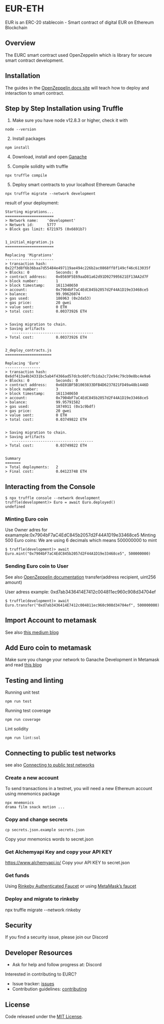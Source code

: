 # EUR-ETH 
EUR is an ERC-20 stablecoin - Smart contract of digital EUR on Ethereum Blockchain


## Overview
The EURC smart contract used OpenZeppelin which is library for secure smart contract development.

## Installation
The guides in the [OpenZeppelin docs site](https://docs.openzeppelin.com/learn/developing-smart-contracts) will teach how to deploy and interaction to smart contract.

## Step by Step Installation using Truffle
1. Make sure you have node v12.8.3 or higher, check it with
```
node --version
```

2. Install packages
```
npm install
```

4. Download, install and open [Ganache](https://www.trufflesuite.com/ganache)

5. Compile solidity with truffle
```
npx truffle compile
```

5. Deploy smart contracts to your localhost Ethereum Ganache
```
npx truffle migrate --network development
```

result of your deployment:
```
Starting migrations...
======================
> Network name:    'development'
> Network id:      5777
> Block gas limit: 6721975 (0x6691b7)


1_initial_migration.js
======================

Replacing 'Migrations'
----------------------
> transaction hash:    0x22f3d8f6b36baa7d55484e497119ae494c226b2ac0868ff8f149cf46c613035f
> Blocks: 0            Seconds: 0
> contract address:    0x0569F5E69aaD81a62d91D927995621EF13AA2d7F
> block number:        1
> block timestamp:     1611340650
> account:             0x7904bF7aC4EdC845b2057d2F44A1D19e33468ce5
> balance:             99.99626074
> gas used:            186963 (0x2da53)
> gas price:           20 gwei
> value sent:          0 ETH
> total cost:          0.00373926 ETH


> Saving migration to chain.
> Saving artifacts
   -------------------------------------
> Total cost:          0.00373926 ETH


2_deploy_contracts.js
=====================

Replacing 'Euro'
----------------
> transaction hash:    0x6df413a4b34331bc5ab4f4366ad57dcbc60fcfb1da2c72e94c79cb9e8bc4e9a6
> Blocks: 0            Seconds: 0
> contract address:    0x6E01BF5B1003833DFB4D6237821FD49a48b1446D
> block number:        3
> block timestamp:     1611340650
> account:             0x7904bF7aC4EdC845b2057d2F44A1D19e33468ce5
> balance:             99.95791582
> gas used:            1874911 (0x1c9bdf)
> gas price:           20 gwei
> value sent:          0 ETH
> total cost:          0.03749822 ETH


> Saving migration to chain.
> Saving artifacts
   -------------------------------------
> Total cost:          0.03749822 ETH


Summary
=======
> Total deployments:   2
> Final cost:          0.04123748 ETH
```

## Interacting from the Console
```
$ npx truffle console --network development
truffle(development)> Euro = await Euro.deployed()
undefined
```

### Minting Euro coin 
Use Owner adres for examample:0x7904bF7aC4EdC845b2057d2F44A1D19e33468ce5
Minting 500 Euro coins:
We are using 6 decimals which means 500000000 to mint
```
$ truffle(development)> await Euro.mint("0x7904bF7aC4EdC845b2057d2F44A1D19e33468ce5", 500000000)
```

### Sending Euro coin to User
See also [OpenZeppelin documentation](https://docs.openzeppelin.com/contracts/3.x/api/token/erc20)
transfer(address recipient, uint256 amount)

User adress example: 0xd7ab3436414E7412c004811ec960c908d34704ef
```
$ truffle(development)> await Euro.transfer("0xd7ab3436414E7412c004811ec960c908d34704ef", 500000000)
```

## Import Account to metamask
See also [this medium blog](https://medium.com/@kacharlabhargav21/using-ganache-with-remix-and-metamask-446fe5748ccf)

## Add Euro coin to metamask
Make sure you change your network to Ganache Development in Metamask and read [this blog](https://metamask.zendesk.com/hc/en-us/articles/360015489031-How-to-View-See-Your-Tokens-and-Custom-Tokens-in-Metamask)


## Testing and linting
Running unit test
```
npm run test
```

Running test coverage
```
npm run coverage
```

Lint solidity
```
npm run lint:sol
```

## Connecting to public test networks
see also [Connecting to public test networks](https://docs.openzeppelin.com/learn/connecting-to-public-test-networks)

### Create a new account 
To send transactions in a testnet, you will need a new Ethereum account using mnemonics package
```
npx mnemonics
drama film snack motion ...
```

### Copy and change secrets
```
cp secrets.json.example secrets.json
```

Copy your mnemonics words to secret.json

### Get Alchemyapi Key and copy your API KEY
https://www.alchemyapi.io/
Copy your API KEY to secret.json

### Get funds
Using [Rinkeby Authenticated Faucet](https://faucet.rinkeby.io/)
or using [MetaMask’s faucet](https://faucet.metamask.io/)

### Deploy and migrate to rinkeby
npx truffle migrate --network rinkeby

## Security

If you find a security issue, please join our Discord

## Developer Resources


- Ask for help and follow progress at: Discord

Interested in contributing to EURC?

- Issue tracker: [issues](https://github.com/simplicy-io/eurc-eth/issues)
- Contribution guidelines: [contributing](https://github.com/simplicy-io/eurc-eth/blob/master/CONTRIBUTING.md)


## License
Code released under the [MIT License](https://github.com/simplicy-io/eurc-eth/blob/master/LICENSE).
